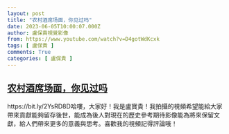 ```yaml
---
layout: post
title: "农村酒席场面，你见过吗"
date: 2023-06-05T10:00:07.000Z
author: 盧保貴視覺影像
from: https://www.youtube.com/watch?v=D4gotWdKcxk
tags: [ 盧保貴 ]
comments: True
categories: [ 盧保貴 ]
---
```

<!--1685959207000-->
[农村酒席场面，你见过吗](https://www.youtube.com/watch?v=D4gotWdKcxk)
------

<div>
https://bit.ly/2YsRD8D哈嘍，大家好！我是盧寶貴！我拍攝的視頻希望能給大家帶來貢獻能夠留存後世，能成為後人對現在的歷史參考期待影像能為將來保留文獻，給人們帶來更多的意義與思考。喜歡我的視頻記得評論哦！
</div>
